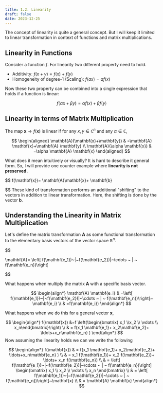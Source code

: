 ```yaml
---
title: 1.2. Linearity
draft: false
date: 2023-12-25
---
```


The concept of linearity is quite a general concept. But I will keep it limited to linear transformation in context of functions and matrix multiplications.

## Linearity in Functions

Consider a function $f$. For linearity two different property need to hold. 

- Additivity: $f(x+y)=f(x)+f(y)$
- Homogeneity of degree-1 (Scaling): $f(ax) = af(x)$

Now these two property can be combined into a single expression that holds if a function is linear:

$$
f(\alpha x+ \beta y) = \alpha f(x) + \beta f(y)
$$

## Linearity in terms of Matrix Multiplication

The map $\mathbf{x} \rightarrow f(\mathbf{x})$ is linear if for any $x,y \in \mathbb{C}^{n}$ and any $\alpha \in \mathbb{C}$,


$$
\begin{aligned}
\mathbf{A}(\mathbf{x}+\mathbf{y}) & =\mathbf{A} \mathbf{x}+\mathbf{A} \mathbf{y} \\
\mathbf{A}(\alpha \mathbf{x}) & =\alpha \mathbf{A} \mathbf{x} 
\end{aligned}
$$

What does it mean intuitively or visually?  It is hard to describe it general form. So, I will provide one counter example where <b>linearity is not preserved. </b>


$$
f(\mathbf{x})= \mathbf{A}\mathbf{x}+ \mathbf{b}

$$
These kind of transformation performs an additional "shifting" to the vectors in addition to linear transformation.  Here, the shifting is done by the vector $\mathbf{b}$. 

## Understanding the  Linearity in Matrix Multiplication

Let's define the matrix transformation $\mathbf{A}$ as some functional transformation to the elementary basis vectors of the vector space $\mathbb{R}^n$.

$$

\mathbf{A}= \left[ f(\mathbf{e_1})~|~f(\mathbf{e_2})|~\cdots ~ | ~ f(\mathbf{e_n})\right]

$$

What happens when multiply the matrix $\mathbf{A}$ with a specific basis vector. 

$$
\begin{align*}
\mathbf{A} \mathbf{e_i} 
& =\left[ f(\mathbf{e_1})~|~f(\mathbf{e_2})|~\cdots ~ | ~ f(\mathbf{e_n})\right]~ \mathbf{e_i} \\
& =f(\mathbf{e_i}) 
\end{align*}
$$

What happens when we do this for  a general vector $\mathbf{x}$, 

$$
\begin{align*}
f(\mathbf{x}) &=f \left(\begin{bmatrix} x_1 \\x_2 \\ \vdots \\ x_n\end{bmatrix}\right) \\
& = f(x_1 \mathbf{e_1}+ x_2\mathbf{e_2}+ \ldots+x_n\mathbf{e_n} )
\end{align*}
$$
Now assuming the linearity holds we can we write the following

$$
\begin{align*}
f(\mathbf{x}) 
& = f(x_1 \mathbf{e_1}+ x_2\mathbf{e_2}+ \ldots+x_n\mathbf{e_n} ) \\
& = x_1 f(\mathbf{e_1})+ x_2 f(\mathbf{e_2})+ \ldots+ x_n f(\mathbf{e_n}) \\
& = \left[ f(\mathbf{e_1})~|~f(\mathbf{e_2})|~\cdots ~ | ~ f(\mathbf{e_n})\right] \begin{bmatrix} x_1 \\ x_2 \\ \vdots \\ x_n \end{bmatrix} \\
& = \left[ f(\mathbf{e_1})~|~f(\mathbf{e_2})|~\cdots ~ | ~ f(\mathbf{e_n})\right]~\mathbf{x} \\
& = \mathbf{A} \mathbf{x}
\end{align*}
$$



